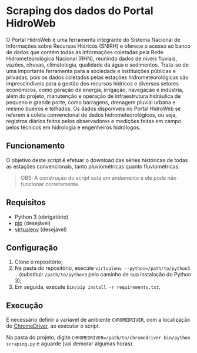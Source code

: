 # Scraping dos dados do Portal HidroWeb

O Portal HidroWeb é uma ferramenta integrante do Sistema Nacional de Informações sobre Recursos Hídricos (SNIRH) e oferece o acesso ao banco de dados que contém todas as informações coletadas pela Rede Hidrometeorológica Nacional (RHN), reunindo dados de níveis fluviais, vazões, chuvas, climatologia, qualidade da água e sedimentos. Trata-se de uma importante ferramenta para a sociedade e instituições públicas e privadas, pois os dados coletados pelas estações hidrometeorológicas são imprescindíveis para a gestão dos recursos hídricos e diversos setores econômicos, como geração de energia, irrigação, navegação e indústria, além do projeto, manutenção e operação de infraestrutura hidráulica de pequeno e grande porte, como barragens, drenagem pluvial urbana e mesmo bueiros e telhados. Os dados disponíveis no Portal HidroWeb se referem à coleta convencional de dados hidrometeorológicos, ou seja, registros diários feitos pelos observadores e medições feitas em campo pelos técnicos em hidrologia e engenheiros hidrólogos.

## Funcionamento

O objetivo deste script é efetuar o download das séries históricas de todas as estações convencionais, tanto pluviométricas quanto fluviométricas.

> OBS: A construção do script está em andamento e ele pode não funcionar corretamente.

## Requisitos

* Python 3 (obrigatório)
* [pip](https://pypi.org/project/pip/) (desejável)
* [virtualenv](https://virtualenv.pypa.io/en/latest/) (desejável)

## Configuração

1. Clone o repositório;
2. Na pasta do repositório, execute `virtualenv --python=/path/to/python3 .` (substituir `/path/to/python3` pelo caminho de sua instalação do Python 3);
3. Em seguida, execute `bin/pip install -r requirements.txt`.

## Execução

É necessário definir a variável de ambiente `CHROMEDRIVER`, com a localização do [ChromeDriver](https://chromedriver.chromium.org/downloads), ao executar o script.

Na pasta do projeto, digite `CHROMEDRIVER=/path/to/chromedriver bin/python scraping.py` e aguarde (vai demorar algumas horas).
